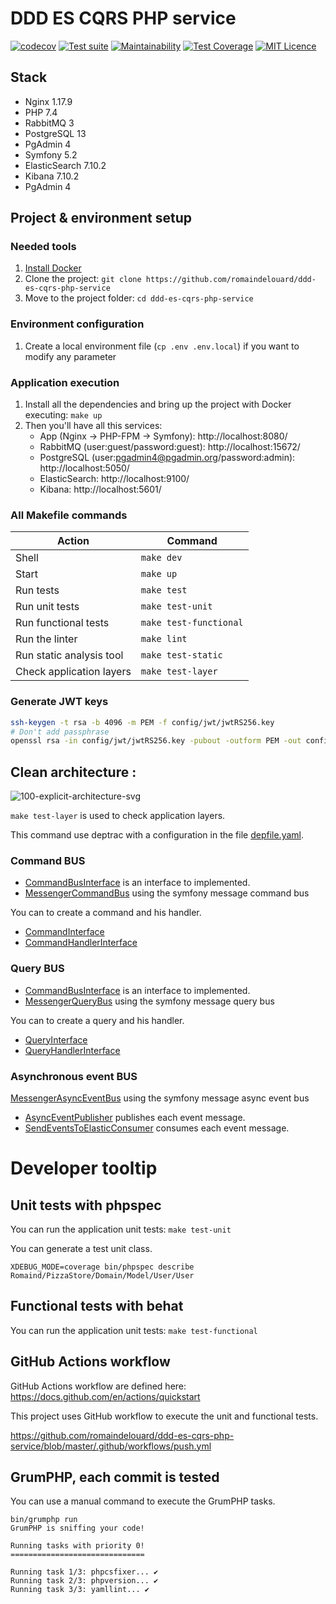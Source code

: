 # DDD ES CQRS PHP service

[![codecov](https://codecov.io/gh/romaindelouard/ddd-es-cqrs-php-service/branch/master/graph/badge.svg?token=PJ7P1ON7UH)](https://codecov.io/gh/romaindelouard/ddd-es-cqrs-php-service)
[![Test suite](https://github.com/romaindelouard/ddd-es-cqrs-php-service/workflows/Test%20Suite/badge.svg?branch=master)](https://github.com/romaindelouard/ddd-es-cqrs-php-service/actions/workflows/test-suite.yml?query=branch%3Amaster)
[![Maintainability](https://api.codeclimate.com/v1/badges/040180137dbcbdcb0d5f/maintainability)](https://codeclimate.com/github/romaindelouard/ddd-es-cqrs-php-service/maintainability)
[![Test Coverage](https://api.codeclimate.com/v1/badges/040180137dbcbdcb0d5f/test_coverage)](https://codeclimate.com/github/romaindelouard/ddd-es-cqrs-php-service/test_coverage)
[![MIT Licence](https://badges.frapsoft.com/os/mit/mit.svg?v=103)](https://opensource.org/licenses/mit-license.php)

## Stack

- Nginx 1.17.9
- PHP 7.4
- RabbitMQ 3
- PostgreSQL 13
- PgAdmin 4
- Symfony 5.2
- ElasticSearch 7.10.2
- Kibana 7.10.2
- PgAdmin 4

## Project & environment setup

### Needed tools

1. [Install Docker](https://www.docker.com/get-started)
2. Clone the project: `git clone https://github.com/romaindelouard/ddd-es-cqrs-php-service`
3. Move to the project folder: `cd ddd-es-cqrs-php-service`

### Environment configuration

1. Create a local environment file (`cp .env .env.local`) if you want to modify any parameter

### Application execution

1. Install all the dependencies and bring up the project with Docker executing: `make up`
2. Then you'll have all this services:
   - App (Nginx -> PHP-FPM -> Symfony): http://localhost:8080/
   - RabbitMQ (user:guest/password:guest): http://localhost:15672/
   - PostgreSQL (user:pgadmin4@pgadmin.org/password:admin): http://localhost:5050/
   - ElasticSearch: http://localhost:9100/
   - Kibana: http://localhost:5601/

### All Makefile commands

| Action                   | Command                |
| ------------------------ | ---------------------- |
| Shell                    | `make dev`             |
| Start                    | `make up`              |
| Run tests                | `make test`            |
| Run unit tests           | `make test-unit`       |
| Run functional tests     | `make test-functional` |
| Run the linter           | `make lint`            |
| Run static analysis tool | `make test-static`     |
| Check application layers | `make test-layer`      |

### Generate JWT keys

```bash
ssh-keygen -t rsa -b 4096 -m PEM -f config/jwt/jwtRS256.key
# Don't add passphrase
openssl rsa -in config/jwt/jwtRS256.key -pubout -outform PEM -out config/jwt/jwtRS256.key.pub
```

## Clean architecture :

![100-explicit-architecture-svg](https://user-images.githubusercontent.com/181649/107484965-6e478200-6b83-11eb-833c-fda0492680f6.png)

`make test-layer` is used to check application layers.

This command use deptrac with a configuration in the file [depfile.yaml](depfile.yaml).

### Command BUS

- [CommandBusInterface](src/Application/Command/CommandBusInterface.php) is an interface to implemented.
- [MessengerCommandBus](src/Infrastructure/Shared/Bus/Command/MessengerCommandBus.php) using the symfony message command bus

You can to create a command and his handler.

- [CommandInterface](src/Application/Command/CommandInterface.php)
- [CommandHandlerInterface](src/Application/Command/CommandHandlerInterface.php)

### Query BUS

- [CommandBusInterface](src/Application/Query/QueryBusInterface.php) is an interface to implemented.
- [MessengerQueryBus](src/Infrastructure/Shared/Bus/Query/MessengerQueryBus.php) using the symfony message query bus

You can to create a query and his handler.

- [QueryInterface](src/Application/Query/QueryInterface.php)
- [QueryHandlerInterface](src/Application/Query/QueryHandlerInterface.php)

### Asynchronous event BUS

[MessengerAsyncEventBus](src/Infrastructure/Shared/Bus/AsyncEvent/MessengerAsyncEventBus.php) using the symfony message async event bus

- [AsyncEventPublisher](src/Infrastructure/Shared/Event/Publisher/AsyncEventPublisher.php) publishes each event message.
- [SendEventsToElasticConsumer](src/Infrastructure/Shared/Event/Consumer/SendEventsToElasticConsumer.php) consumes each event message.

# Developer tooltip

## Unit tests with phpspec

You can run the application unit tests: `make test-unit`

You can generate a test unit class.

```
XDEBUG_MODE=coverage bin/phpspec describe Romaind/PizzaStore/Domain/Model/User/User
```

## Functional tests with behat

You can run the application unit tests: `make test-functional`

## GitHub Actions workflow

GitHub Actions workflow are defined here: https://docs.github.com/en/actions/quickstart

This project uses GitHub workflow to execute the unit and functional tests.

https://github.com/romaindelouard/ddd-es-cqrs-php-service/blob/master/.github/workflows/push.yml

## GrumPHP, each commit is tested

You can use a manual command to execute the GrumPHP tasks.

```
bin/grumphp run
GrumPHP is sniffing your code!

Running tasks with priority 0!
==============================

Running task 1/3: phpcsfixer... ✔
Running task 2/3: phpversion... ✔
Running task 3/3: yamllint... ✔
```
